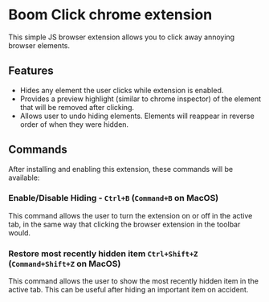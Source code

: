 # Boom Click chrome extension

This simple JS browser extension allows you to click away annoying browser elements.

## Features

* Hides any element the user clicks while extension is enabled.
* Provides a preview highlight (similar to chrome inspector) of the element that will be removed after clicking.
* Allows user to undo hiding elements. Elements will reappear in reverse order of when they were hidden.

## Commands

After installing and enabling this extension, these commands will be available:

### Enable/Disable Hiding - `Ctrl+B` (`Command+B` on MacOS)
  
  This command allows the user to turn the extension on or off in the active tab, in the same way that clicking the browser extension in the toolbar would.

### Restore most recently hidden item `Ctrl+Shift+Z` (`Command+Shift+Z` on MacOS)
  
  This command allows the user to show the most recently hidden item in the active tab. This can be useful after hiding an important item on accident.
